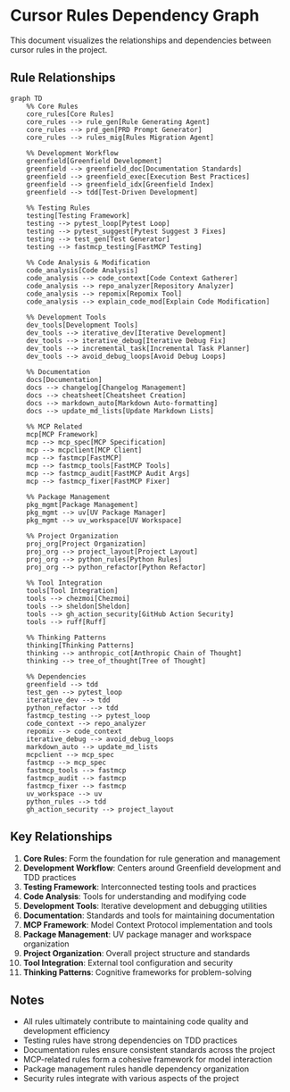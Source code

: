 # Cursor Rules Dependency Graph

This document visualizes the relationships and dependencies between cursor rules in the project.

## Rule Relationships

```mermaid
graph TD
    %% Core Rules
    core_rules[Core Rules]
    core_rules --> rule_gen[Rule Generating Agent]
    core_rules --> prd_gen[PRD Prompt Generator]
    core_rules --> rules_mig[Rules Migration Agent]

    %% Development Workflow
    greenfield[Greenfield Development]
    greenfield --> greenfield_doc[Documentation Standards]
    greenfield --> greenfield_exec[Execution Best Practices]
    greenfield --> greenfield_idx[Greenfield Index]
    greenfield --> tdd[Test-Driven Development]

    %% Testing Rules
    testing[Testing Framework]
    testing --> pytest_loop[Pytest Loop]
    testing --> pytest_suggest[Pytest Suggest 3 Fixes]
    testing --> test_gen[Test Generator]
    testing --> fastmcp_testing[FastMCP Testing]

    %% Code Analysis & Modification
    code_analysis[Code Analysis]
    code_analysis --> code_context[Code Context Gatherer]
    code_analysis --> repo_analyzer[Repository Analyzer]
    code_analysis --> repomix[Repomix Tool]
    code_analysis --> explain_code_mod[Explain Code Modification]

    %% Development Tools
    dev_tools[Development Tools]
    dev_tools --> iterative_dev[Iterative Development]
    dev_tools --> iterative_debug[Iterative Debug Fix]
    dev_tools --> incremental_task[Incremental Task Planner]
    dev_tools --> avoid_debug_loops[Avoid Debug Loops]

    %% Documentation
    docs[Documentation]
    docs --> changelog[Changelog Management]
    docs --> cheatsheet[Cheatsheet Creation]
    docs --> markdown_auto[Markdown Auto-formatting]
    docs --> update_md_lists[Update Markdown Lists]

    %% MCP Related
    mcp[MCP Framework]
    mcp --> mcp_spec[MCP Specification]
    mcp --> mcpclient[MCP Client]
    mcp --> fastmcp[FastMCP]
    mcp --> fastmcp_tools[FastMCP Tools]
    mcp --> fastmcp_audit[FastMCP Audit Args]
    mcp --> fastmcp_fixer[FastMCP Fixer]

    %% Package Management
    pkg_mgmt[Package Management]
    pkg_mgmt --> uv[UV Package Manager]
    pkg_mgmt --> uv_workspace[UV Workspace]

    %% Project Organization
    proj_org[Project Organization]
    proj_org --> project_layout[Project Layout]
    proj_org --> python_rules[Python Rules]
    proj_org --> python_refactor[Python Refactor]

    %% Tool Integration
    tools[Tool Integration]
    tools --> chezmoi[Chezmoi]
    tools --> sheldon[Sheldon]
    tools --> gh_action_security[GitHub Action Security]
    tools --> ruff[Ruff]

    %% Thinking Patterns
    thinking[Thinking Patterns]
    thinking --> anthropic_cot[Anthropic Chain of Thought]
    thinking --> tree_of_thought[Tree of Thought]

    %% Dependencies
    greenfield --> tdd
    test_gen --> pytest_loop
    iterative_dev --> tdd
    python_refactor --> tdd
    fastmcp_testing --> pytest_loop
    code_context --> repo_analyzer
    repomix --> code_context
    iterative_debug --> avoid_debug_loops
    markdown_auto --> update_md_lists
    mcpclient --> mcp_spec
    fastmcp --> mcp_spec
    fastmcp_tools --> fastmcp
    fastmcp_audit --> fastmcp
    fastmcp_fixer --> fastmcp
    uv_workspace --> uv
    python_rules --> tdd
    gh_action_security --> project_layout
```

## Key Relationships

1. **Core Rules**: Form the foundation for rule generation and management
2. **Development Workflow**: Centers around Greenfield development and TDD practices
3. **Testing Framework**: Interconnected testing tools and practices
4. **Code Analysis**: Tools for understanding and modifying code
5. **Development Tools**: Iterative development and debugging utilities
6. **Documentation**: Standards and tools for maintaining documentation
7. **MCP Framework**: Model Context Protocol implementation and tools
8. **Package Management**: UV package manager and workspace organization
9. **Project Organization**: Overall project structure and standards
10. **Tool Integration**: External tool configuration and security
11. **Thinking Patterns**: Cognitive frameworks for problem-solving

## Notes

- All rules ultimately contribute to maintaining code quality and development efficiency
- Testing rules have strong dependencies on TDD practices
- Documentation rules ensure consistent standards across the project
- MCP-related rules form a cohesive framework for model interaction
- Package management rules handle dependency organization
- Security rules integrate with various aspects of the project
